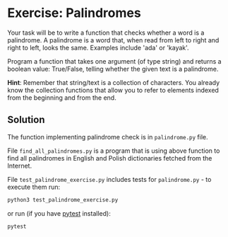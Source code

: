 # Exercise: Palindromes

Your task will be to write a function that checks whether a word is a palindrome. A palindrome is a word that, when read from left to right and right to left, looks the same. Examples include 'ada' or 'kayak'.

Program a function that takes one argument (of type string) and returns a boolean value: True/False, telling whether the given text is a palindrome.

**Hint**: Remember that string/text is a collection of characters. You already know the collection functions that allow you to refer to elements indexed from the beginning and from the end.

## Solution

The function implementing palindrome check is in `palindrome.py` file. 

File `find_all_palindromes.py` is a program that is using above function to find all palindromes in English and Polish dictionaries fetched from the Internet. 

File `test_palindrome_exercise.py` includes tests for `palindrome.py` - to execute them run:
```python
python3 test_palindrome_exercise.py
```
or run (if you have [pytest](https://docs.pytest.org/) installed):
```python
pytest
```
